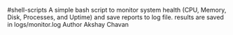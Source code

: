 #shell-scripts
A simple bash script to monitor system health (CPU, Memory, Disk, Processes, and Uptime) and save reports to log file.
results are saved in logs/monitor.log
Author Akshay Chavan
